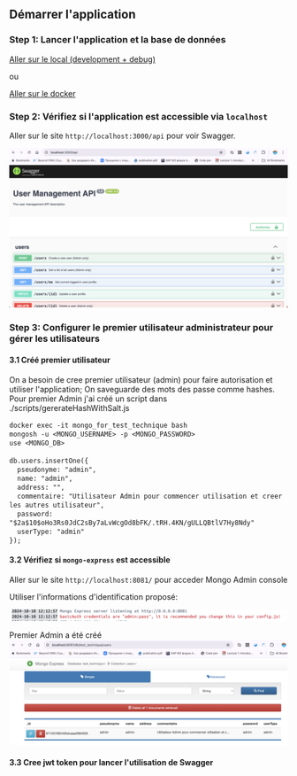 ## Démarrer l'application

### Step 1: Lancer l'application et la base de données

[Aller sur le local (development + debug)](./docs/local.md)

ou 

[Aller sur le docker](./docs/docker.md)


### Step 2: Vérifiez si l'application est accessible via `localhost`

Aller sur le site `http://localhost:3000/api` pour voir Swagger.

![alt text](./docs/image-1.png)

### Step 3: Configurer le premier utilisateur administrateur pour gérer les utilisateurs

#### 3.1 Créé premier utilisateur

On a besoin de cree premier utilisateur (admin) pour faire autorisation et utiliser l'application;
On saveguarde des mots des passe comme hashes. Pour premier Admin j'ai créé un script dans ./scripts/gererateHashWithSalt.js

```
docker exec -it mongo_for_test_technique bash
mongosh -u <MONGO_USERNAME> -p <MONGO_PASSWORD>
use <MONGO_DB>

db.users.insertOne({
  pseudonyme: "admin",
  name: "admin",
  address: "",
  commentaire: "Utilisateur Admin pour commencer utilisation et creer les autres utilisateur",
  password: "$2a$10$oHo3Rs0JdC2sBy7aLvWcgOd8bFK/.tRH.4KN/gULLQBtlV7Hy8Ndy"
  userType: "admin"
});
```
#### 3.2 Vérifiez si `mongo-express` est accessible
Aller sur le site `http://localhost:8081/` pour acceder Mongo Admin console

Utiliser l'informations d'identification proposé:

![alt text](./docs/image-2.png)

Premier Admin a été créé
![alt text](./docs/image-3.png)

#### 3.3 Cree jwt token pour lancer l'utilisation de Swagger

